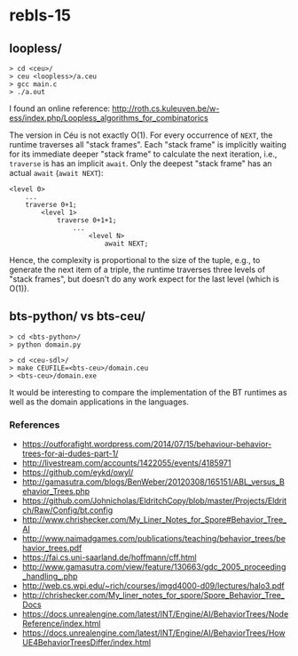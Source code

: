 # rebls-15

## loopless/

```
> cd <ceu>/
> ceu <loopless>/a.ceu
> gcc main.c
> ./a.out
```

I found an online reference:
<http://roth.cs.kuleuven.be/w-ess/index.php/Loopless_algorithms_for_combinatorics>

The version in Céu is not exactly O(1).
For every occurrence of `NEXT`, the runtime traverses all "stack frames".
Each "stack frame" is implicitly waiting for its immediate deeper "stack frame" 
to calculate the next iteration, i.e., `traverse` is has an implicit `await`.
Only the deepest "stack frame" has an actual `await` (`await NEXT`):

```
<level 0>
    ...
    traverse 0+1;
        <level 1>
            traverse 0+1+1;
                ...
                    <level N>
                        await NEXT;
```

Hence, the complexity is proportional to the size of the tuple, e.g., to 
generate the next item of a triple, the runtime traverses three levels of 
"stack frames", but doesn't do any work expect for the last level (which is 
O(1)).

## bts-python/ vs bts-ceu/

```
> cd <bts-python>/
> python domain.py

> cd <ceu-sdl>/
> make CEUFILE=<bts-ceu>/domain.ceu
> <bts-ceu>/domain.exe
```

It would be interesting to compare the implementation of the BT runtimes as 
well as the domain applications in the languages.

### References

* <https://outforafight.wordpress.com/2014/07/15/behaviour-behavior-trees-for-ai-dudes-part-1/>
* <http://livestream.com/accounts/1422055/events/4185971>
* <https://github.com/eykd/owyl/>
* <http://gamasutra.com/blogs/BenWeber/20120308/165151/ABL_versus_Behavior_Trees.php>
* <https://github.com/Johnicholas/EldritchCopy/blob/master/Projects/Eldritch/Raw/Config/bt.config>
* <http://www.chrishecker.com/My_Liner_Notes_for_Spore#Behavior_Tree_AI>
* <http://www.naimadgames.com/publications/teaching/behavior_trees/behavior_trees.pdf>
* <https://fai.cs.uni-saarland.de/hoffmann/cff.html>
* <http://www.gamasutra.com/view/feature/130663/gdc_2005_proceeding_handling_.php>
* <http://web.cs.wpi.edu/~rich/courses/imgd4000-d09/lectures/halo3.pdf>
* <http://chrishecker.com/My_liner_notes_for_spore/Spore_Behavior_Tree_Docs>
* <https://docs.unrealengine.com/latest/INT/Engine/AI/BehaviorTrees/NodeReference/index.html>
* <https://docs.unrealengine.com/latest/INT/Engine/AI/BehaviorTrees/HowUE4BehaviorTreesDiffer/index.html>
